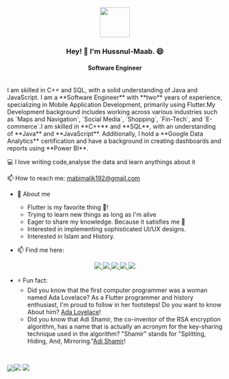 
<h1 align="center">
  <a href="https://git.io/typing-svg">
    <img height="70" src="https://readme-typing-svg.herokuapp.com/?lines=Hello,+There!+👋;This+is+Hussnul-Maab..;Nice+to+meet+you!&center=true&size=28">
  </a>
</h1>
<h3 align="center">Hey! 👋 I'm Hussnul-Maab. 😄 </h3>
<h4 align="center">Software Engineer</h4>
<br>
I am skilled in C++ and SQL, with a solid understanding of Java and JavaScript.
I am a **Software Engineer** with **two** years of experience, specializing in Mobile Application Development, primarily using Flutter.My Development background includes working across various industries such as `Maps and Navigation`, `Social Media`, `Shopping`, `Fin-Tech`, and `E-commerce`.I am skilled in **C++** and **SQL**, with an understanding of **Java** and **JavaScript**. Additionally, I hold a **Google Data Analytics** certification and have a background in creating dashboards and reports using **Power BI**.

<p align="center">
 

💻 I love writing code,analyse the data and learn anythings about it
<br>


📫 How to reach me: <a href="mailto: mabimalik192@gmail.com">mabimalik192@gmail.com</a>

</p>



* 🤗 About me
    - Flutter is my favorite thing 💙!
    - Trying to learn new things as long as I'm alive
    - Eager to share my knowledge. Because it satisfies me 🥳
    - Interested in implementing sophisticated UI/UX designs.
    - Interested in Islam and History.
    

* 📫 Find me here:
 <div align="center">
<a href="https://www.twitter.com/HussnulMaab192/">
    <img src="https://img.shields.io/badge/Twitter-1DA1F2?style=for-the-badge&logo=twitter&logoColor=white" />
</a>

<a href="https://www.instagram.com/husnulmaabawan/">
    <img src="https://img.shields.io/badge/Instagram-E4405F?style=for-the-badge&logo=instagram&logoColor=white" />
</a>

<a href="https://www.linkedin.com/in/hussnul-maab-6b3546207?lipi=urn%3Ali%3Apage%3Ad_flagship3_profile_view_base_contact_details%3BN21dnsgWT1qmw6qtvJYMzg%3D%3D">
    <img src="https://img.shields.io/badge/linkedin-%230077B5.svg?&style=for-the-badge&logo=linkedin&logoColor=white" />
</a>
<a href="https://www.facebook.com/">
    <img src="https://img.shields.io/badge/Facebook-1877F2?style=for-the-badge&logo=facebook&logoColor=white" />
</a>

<a href="https://stackoverflow.com/users/20069800/hussn-ul-maab">
    <img src="https://img.shields.io/badge/Stack_Overflow-FE7A16?style=for-the-badge&logo=stack-overflow&logoColor=white" />
</a>
</div>


* ⚡ Fun fact:
    *  Did you know that the first computer programmer was a woman named Ada Lovelace? As a Flutter programmer and history enthusiast, I'm proud to follow in her         footsteps! Do you want to know About him? [Ada Lovelace](https://en.wikipedia.org/wiki/Ada_Lovelace)!
    *  Did you know that Adi Shamir, the co-inventor of the RSA encryption algorithm, has a name that is actually an acronym for the key-sharing technique used in the algorithm? "Shamir" stands for "Splitting, Hiding, And, Mirroring."[Adi Shamir](https://en.wikipedia.org/wiki/Adi_Shamir)!
  
<br />
<div style="display: flex; align-items: center;">
    
[![](http://github-profile-summary-cards.vercel.app/api/cards/profile-details?username=HussnulMaab192&theme=tokyonight)](https://github.com/vn7n24fzkq/github-profile-summary-cards)
    
[![](http://github-profile-summary-cards.vercel.app/api/cards/repos-per-language?username=zainnaqvi&theme=tokyonight)](https://github.com/vn7n24fzkq/github-profile-summary-cards)
  [![](http://github-profile-summary-cards.vercel.app/api/cards/most-commit-language?username=HussnulMaab192&theme=tokyonight)](https://github.com/vn7n24fzkq/github-profile-summary-cards)
</div>





